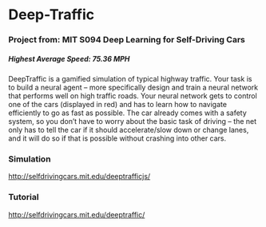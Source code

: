 # Deep-Traffic

### Project from: MIT S094 Deep Learning for Self-Driving Cars ###

##### Highest Average Speed: 75.36 MPH

DeepTraffic is a gamified simulation of typical highway traffic. Your task is to build a neural agent – more specifically design and train a neural network that performs well on high traffic roads. Your neural network gets to control one of the cars (displayed in red) and has to learn how to navigate efficiently to go as fast as possible. The car already comes with a safety system, so you don’t have to worry about the basic task of driving – the net only has to tell the car if it should accelerate/slow down or change lanes, and it will do so if that is possible without crashing into other cars.

### Simulation ###
http://selfdrivingcars.mit.edu/deeptrafficjs/

### Tutorial ###
http://selfdrivingcars.mit.edu/deeptraffic/
